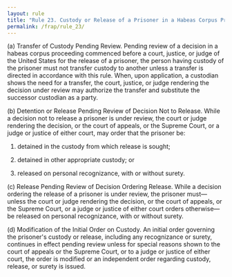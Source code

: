 ```yaml
---
layout: rule
title: "Rule 23. Custody or Release of a Prisoner in a Habeas Corpus Proceeding"
permalink: /frap/rule_23/
---
```


(a) Transfer of Custody Pending Review. Pending review of a decision in a habeas corpus proceeding commenced before a court, justice, or judge of the United States for the release of a prisoner, the person having custody of the prisoner must not transfer custody to another unless a transfer is directed in accordance with this rule. When, upon application, a custodian shows the need for a transfer, the court, justice, or judge rendering the decision under review may authorize the transfer and substitute the successor custodian as a party.


(b) Detention or Release Pending Review of Decision Not to Release. While a decision not to release a prisoner is under review, the court or judge rendering the decision, or the court of appeals, or the Supreme Court, or a judge or justice of either court, may order that the prisoner be:


1. detained in the custody from which release is sought;


2. detained in other appropriate custody; or


3. released on personal recognizance, with or without surety.


(c) Release Pending Review of Decision Ordering Release. While a decision ordering the release of a prisoner is under review, the prisoner must—unless the court or judge rendering the decision, or the court of appeals, or the Supreme Court, or a judge or justice of either court orders otherwise—be released on personal recognizance, with or without surety.


(d) Modification of the Initial Order on Custody. An initial order governing the prisoner's custody or release, including any recognizance or surety, continues in effect pending review unless for special reasons shown to the court of appeals or the Supreme Court, or to a judge or justice of either court, the order is modified or an independent order regarding custody, release, or surety is issued.
